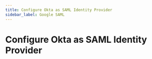 ```yaml
---
title: Configure Okta as SAML Identity Provider
sidebar_label: Google SAML
---
```


# Configure Okta as SAML Identity Provider

